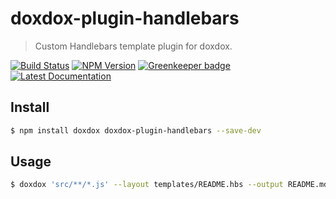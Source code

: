 # doxdox-plugin-handlebars

> Custom Handlebars template plugin for doxdox.

[![Build Status](https://travis-ci.org/neogeek/doxdox-plugin-handlebars.svg?branch=master)](https://travis-ci.org/neogeek/doxdox-plugin-handlebars)
[![NPM Version](http://img.shields.io/npm/v/doxdox-plugin-handlebars.svg?style=flat)](https://www.npmjs.org/package/doxdox-plugin-handlebars)
[![Greenkeeper badge](https://badges.greenkeeper.io/neogeek/doxdox-plugin-handlebars.svg)](https://greenkeeper.io/)
[![Latest Documentation](https://doxdox.org/images/badge-flat.svg)](https://doxdox.org/neogeek/doxdox-plugin-handlebars)

## Install

```bash
$ npm install doxdox doxdox-plugin-handlebars --save-dev
```

## Usage

```bash
$ doxdox 'src/**/*.js' --layout templates/README.hbs --output README.md
```
